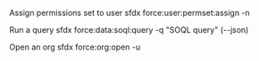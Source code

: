 Assign permissions set to user
    sfdx force:user:permset:assign -n <permissionssetname>

Run a query
    sfdx force:data:soql:query -q "SOQL query" (--json)

Open an org
    sfdx force:org:open -u <DevHub>